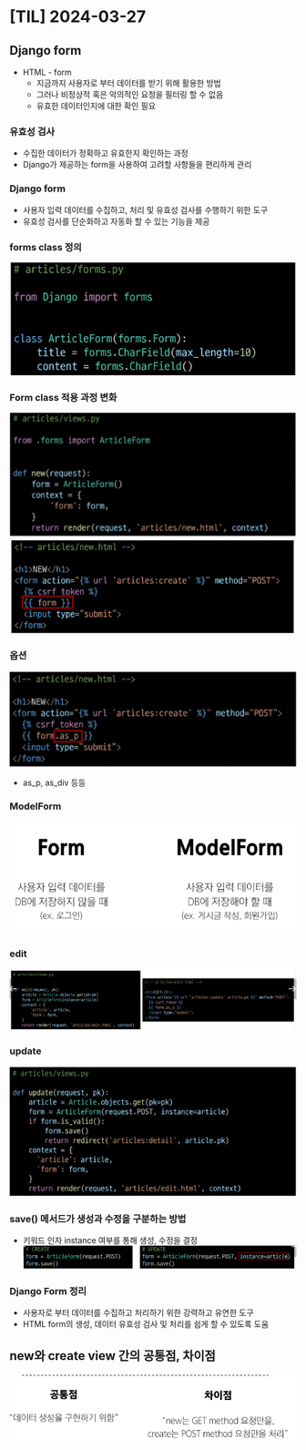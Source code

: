 # [TIL] 2024-03-27

## Django form
- HTML - form
    - 지금까지 사용자로 부터 데이터를 받기 위해 활용한 방법
    - 그러나 비정상적 혹은 악의적인 요청을 필터링 할 수 없음
    - 유효한 데이터인지에 대한 확인 필요

### 유효성 검사
- 수집한 데이터가 정확하고 유효한지 확인하는 과정
- Django가 제공하는 form을 사용하여 고려할 사항들을 편리하게 관리

### Django form
- 사용자 입력 데이터를 수집하고, 처리 및 유효성 검사를 수행하기 위한 도구
- 유효성 검사를 단순화하고 자동화 할 수 있는 기능을 제공

### forms class 정의
![Alt text](image.png)

### Form class 적용 과정 변화
![Alt text](image-1.png)
![Alt text](image-2.png)

### 옵션
![Alt text](image-3.png)
- as_p, as_div 등등 

### ModelForm
![Alt text](image-4.png)

### edit
![Alt text](image-5.png)

### update
![Alt text](image-6.png)

### save() 메서드가 생성과 수정을 구분하는 방법
- 키워드 인자 instance 여부를 통해 생성, 수정을 결정
![Alt text](image-7.png)

### Django Form 정리
- 사용자로 부터 데이터를 수집하고 처리하기 위한 강력하고 유연한 도구
- HTML form의 생성, 데이터 유효성 검사 및 처리를 쉽게 할 수 있도록 도움

## new와 create view 간의 공통점, 차이점
![Alt text](image-8.png)
